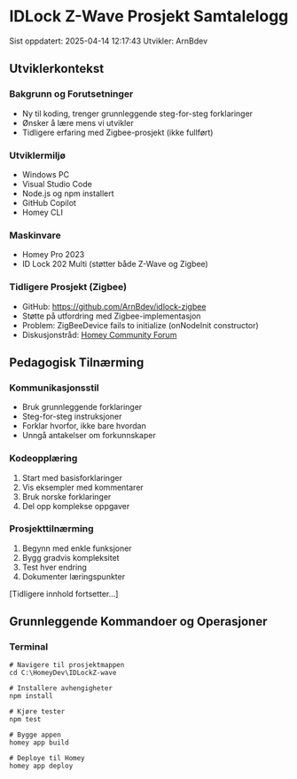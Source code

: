 ﻿# IDLock Z-Wave Prosjekt Samtalelogg
Sist oppdatert: 2025-04-14 12:17:43
Utvikler: ArnBdev

## Utviklerkontekst
### Bakgrunn og Forutsetninger
- Ny til koding, trenger grunnleggende steg-for-steg forklaringer
- Ønsker å lære mens vi utvikler
- Tidligere erfaring med Zigbee-prosjekt (ikke fullført)

### Utviklermiljø
- Windows PC
- Visual Studio Code
- Node.js og npm installert
- GitHub Copilot
- Homey CLI

### Maskinvare
- Homey Pro 2023
- ID Lock 202 Multi (støtter både Z-Wave og Zigbee)

### Tidligere Prosjekt (Zigbee)
- GitHub: https://github.com/ArnBdev/idlock-zigbee
- Støtte på utfordring med Zigbee-implementasjon
- Problem: ZigBeeDevice fails to initialize (onNodeInit constructor)
- Diskusjonstråd: [Homey Community Forum](https://community.homey.app/t/sdkv3-zigbee-device-zigbeedevice-fails-to-initialize-onnodeinit-constructor-not-called-after-successful-driver-match-via-cli-run-remote-id-lock-datek/134590)

## Pedagogisk Tilnærming
### Kommunikasjonsstil
- Bruk grunnleggende forklaringer
- Steg-for-steg instruksjoner
- Forklar hvorfor, ikke bare hvordan
- Unngå antakelser om forkunnskaper

### Kodeopplæring
1. Start med basisforklaringer
2. Vis eksempler med kommentarer
3. Bruk norske forklaringer
4. Del opp komplekse oppgaver

### Prosjekttilnærming
1. Begynn med enkle funksjoner
2. Bygg gradvis kompleksitet
3. Test hver endring
4. Dokumenter læringspunkter

[Tidligere innhold fortsetter...]

## Grunnleggende Kommandoer og Operasjoner
### Terminal
```plaintext
# Navigere til prosjektmappen
cd C:\HomeyDev\IDLockZ-wave

# Installere avhengigheter
npm install

# Kjøre tester
npm test

# Bygge appen
homey app build

# Deploye til Homey
homey app deploy